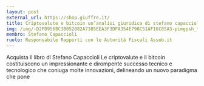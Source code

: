 ```yaml
---
layout: post
external_url: https://shop.giuffre.it/
title: Criptovalute e bitcoin un’analisi giuridica di stefano capaccioli
img: /img/-D2FD956BC3B052082A7385EEA3F3DFA354E798C51AF16C85A3-pimgpsh_thumbnail_win_distr.jpg
membro: Stefano Capaccioli
ruolo: Responsabile Rapporti con le Autorità Fiscali Assob.it
---
```


Acquista il libro di Stefano Capaccioli Le criptovalute e il bitcoin costituiscono un impressionante e dirompente successo tecnico e tecnologico che coniuga molte innovazioni, delineando un nuovo paradigma che pone

